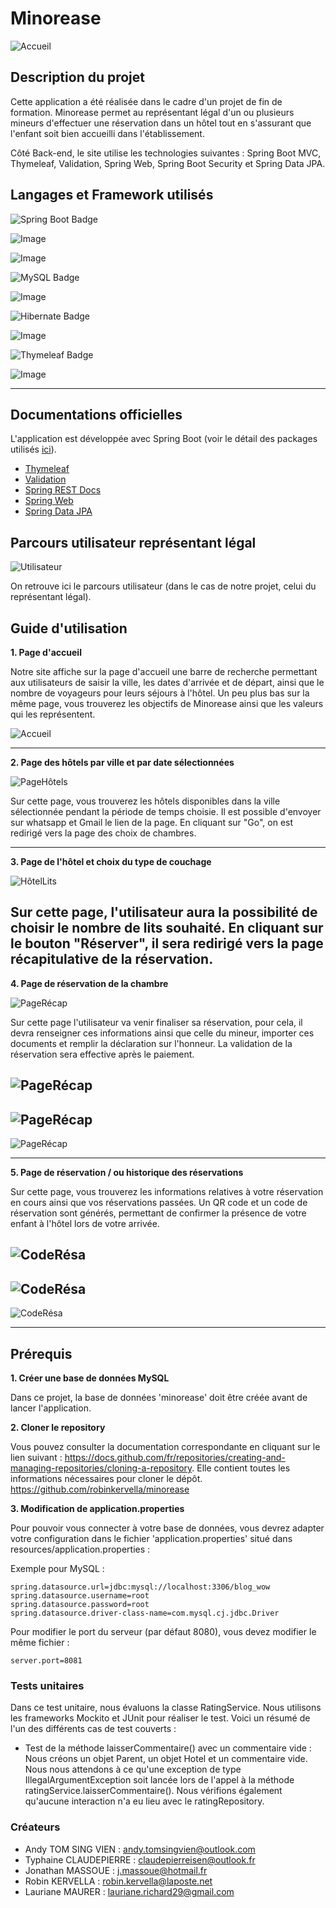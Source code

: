 # Minorease

![Accueil](https://zupimages.net/up/23/26/n52t.png)

## Description du projet

Cette application a été réalisée dans le cadre d'un projet de fin de formation.
Minorease permet au représentant légal d'un ou plusieurs mineurs d'effectuer une réservation dans un hôtel
tout en s'assurant que l'enfant soit bien accueilli dans l'établissement.

Côté Back-end, le site utilise les technologies suivantes : Spring Boot MVC,
Thymeleaf, Validation, Spring Web, Spring Boot Security et Spring Data JPA.

## Langages et Framework utilisés

![Spring Boot Badge](https://img.shields.io/badge/Spring%20Boot-6DB33F?logo=springboot&logoColor=fff&style=for-the-badge)

![Image](https://img.shields.io/badge/Java-ED8B00?style=for-the-badge&logo=openjdk&logoColor=white)

![Image](https://img.shields.io/badge/CSS3-1572B6?style=for-the-badge&logo=css3&logoColor=white)


![MySQL Badge](https://img.shields.io/badge/MySQL-4479A1?logo=mysql&logoColor=fff&style=for-the-badge)

![Image](https://img.shields.io/badge/HTML5-E34F26?style=for-the-badge&logo=html5&logoColor=white)

![Hibernate Badge](https://img.shields.io/badge/Hibernate-59666C?logo=hibernate&logoColor=fff&style=for-the-badge)

![Image](https://img.shields.io/badge/Bootstrap-563D7C?style=for-the-badge&logo=bootstrap&logoColor=white)


![Thymeleaf Badge](https://img.shields.io/badge/Thymeleaf-005F0F?logo=thymeleaf&logoColor=fff&style=for-the-badge)

![Image](https://img.shields.io/badge/JavaScript-323330?style=for-the-badge&logo=javascript&logoColor=F7DF1E)


--------

## Documentations officielles 

L'application est développée avec Spring Boot (voir le détail des packages
utilisés [ici](/HELP.md)).

* [Thymeleaf](https://docs.spring.io/spring-boot/docs/3.0.5/reference/htmlsingle/#web.servlet.spring-mvc.template-engines)
* [Validation](https://docs.spring.io/spring-boot/docs/3.0.5/reference/htmlsingle/#io.validation)
* [Spring REST Docs](https://docs.spring.io/spring-restdocs/docs/current/reference/html5/)
* [Spring Web](https://docs.spring.io/spring-boot/docs/3.0.5/reference/htmlsingle/#web)
* [Spring Data JPA](https://docs.spring.io/spring-boot/docs/3.0.5/reference/htmlsingle/#data.sql.jpa-and-spring-data)

## Parcours utilisateur représentant légal

![Utilisateur](https://zupimages.net/up/23/26/w90d.png)

On retrouve ici le parcours utilisateur (dans le cas de notre projet, celui du représentant légal).



## Guide d'utilisation

**1. Page d'accueil**

Notre site affiche sur la page d'accueil une barre de recherche permettant aux utilisateurs de saisir la ville, 
les dates d'arrivée et de départ, ainsi que le nombre de voyageurs pour leurs séjours à l'hôtel.
Un peu plus bas sur la même page, vous trouverez les objectifs de Minorease ainsi que les valeurs qui les représentent.

![Accueil](https://zupimages.net/up/23/26/n52t.png)

------

**2. Page des hôtels par ville et par date sélectionnées**

![PageHôtels](https://zupimages.net/up/23/27/p4ip.png)

Sur cette page, vous trouverez les hôtels disponibles dans la ville sélectionnée pendant la période de temps choisie.
Il est possible d'envoyer sur whatsapp et Gmail le lien de la page.
En cliquant sur "Go", on est redirigé vers la page des choix de chambres.


-----

**3. Page de l'hôtel et choix du type de couchage**


![HôtelLits](https://zupimages.net/up/23/27/nwed.png)

Sur cette page, l'utilisateur aura la possibilité de choisir le nombre de lits souhaité. 
En cliquant sur le bouton "Réserver", il sera redirigé vers la page récapitulative de la réservation.
------

**4. Page de réservation de la chambre**


![PageRécap](https://zupimages.net/up/23/27/tghp.png)

Sur cette page l'utilisateur va venir finaliser sa réservation, pour cela, 
il devra renseigner ces informations ainsi que celle du mineur,
importer ces documents et remplir la déclaration sur l'honneur.
La validation de la réservation sera effective après le paiement.

![PageRécap](https://zupimages.net/up/23/27/tghp.png)
------
![PageRécap](https://zupimages.net/up/23/27/ni3c.png)
------
![PageRécap](https://zupimages.net/up/23/27/rmec.png)

------

**5. Page de réservation / ou historique des réservations**

Sur cette page, vous trouverez les informations relatives à votre réservation en cours ainsi que vos réservations passées. 
Un QR code et un code de réservation sont générés, permettant de confirmer la présence de votre enfant à l'hôtel lors de votre arrivée.

![CodeRésa](https://zupimages.net/up/23/27/qzeo.png)
------
![CodeRésa](https://zupimages.net/up/23/27/yxki.png)
------
![CodeRésa](https://zupimages.net/up/23/27/gr1m.png)


------



## Prérequis

**1. Créer une base de données MySQL**

Dans ce projet, la base de données 'minorease' doit être créée avant de lancer l'application.

**2. Cloner le repository**

Vous pouvez consulter la documentation correspondante en cliquant sur le lien suivant :
https://docs.github.com/fr/repositories/creating-and-managing-repositories/cloning-a-repository.
Elle contient toutes les informations nécessaires pour cloner le dépôt.
https://github.com/robinkervella/minorease

**3. Modification de application.properties**

Pour pouvoir vous connecter à votre base de données,
vous devrez adapter votre configuration dans le fichier 'application.properties' situé dans resources/application.properties :

Exemple pour MySQL :
```properties
spring.datasource.url=jdbc:mysql://localhost:3306/blog_wow
spring.datasource.username=root
spring.datasource.password=root
spring.datasource.driver-class-name=com.mysql.cj.jdbc.Driver
```

Pour modifier le port du serveur (par défaut 8080), vous devez modifier le même fichier :
```properties
server.port=8081
```


### Tests unitaires

Dans ce test unitaire, nous évaluons la classe RatingService. 
Nous utilisons les frameworks Mockito et JUnit pour réaliser le test. 
Voici un résumé de l'un des différents cas de test couverts :

- Test de la méthode laisserCommentaire() avec un commentaire vide : 
Nous créons un objet Parent, un objet Hotel et un commentaire vide. 
Nous nous attendons à ce qu'une exception de type IllegalArgumentException soit lancée lors de l'appel à la méthode ratingService.laisserCommentaire(). 
Nous vérifions également qu'aucune interaction n'a eu lieu avec le ratingRepository.


### Créateurs 

- Andy TOM SING VIEN : andy.tomsingvien@outlook.com
- Typhaine CLAUDEPIERRE : claudepierreisen@outlook.fr
- Jonathan MASSOUE : j.massoue@hotmail.fr
- Robin KERVELLA : robin.kervella@laposte.net
- Lauriane MAURER : lauriane.richard29@gmail.com
